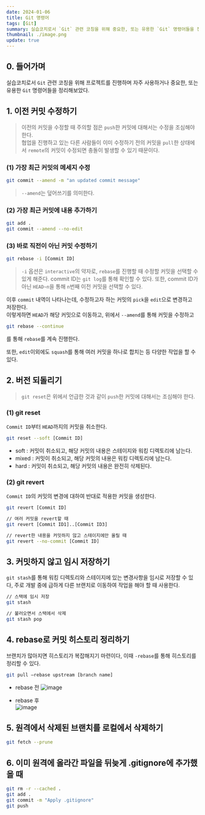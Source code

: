 ```yaml
---
date: 2024-01-06
title: Git 명령어
tags: [Git]
summary: 실습코치로서 `Git` 관련 코칭을 위해 중요한, 또는 유용한 `Git` 명령어들을 정리
thumbnail: ./image.png
update: true
---
```


## 0. 들어가며

실습코치로서 `Git` 관련 코칭을 위해 프로젝트를 진행하며 자주 사용하거나 중요한, 또는 유용한 `Git` 명령어들을 정리해보았다.


## 1. 이전 커밋 수정하기
> 이전의 커밋을 수정할 때 주의할 점은 `push`한 커밋에 대해서는 수정을 조심해야 한다.  
> 협업을 진행하고 있는 다른 사람들이 이미 수정하기 전의 커밋을 `pull`한 상태에서 `remote`의 커밋이 수정되면 충돌이 발생할 수 있기 때문이다.  
  


### (1) 가장 최근 커밋의 메세지 수정

```bash
git commit --amend -m "an updated commit message"
```
> `--amend`는 덮어쓰기를 의미한다.
  


### (2) 가장 최근 커밋에 내용 추가하기
```bash
git add .
git commit --amend --no-edit
```


### (3) 바로 직전이 아닌 커밋 수정하기
```bash
git rebase -i [Commit ID]
```
> `-i` 옵션은 `interactive`의 약자로, `rebase`를 진행할 때 수정할 커밋을 선택할 수 있게 해준다.
> commit ID는 `git log`를 통해 확인할 수 있다.
> 또한, commit ID가 아닌 `HEAD~n`을 통해 `n`번째 이전 커밋을 선택할 수 있다.
  


이후 `commit` 내역이 나타나는데, 수정하고자 하는 커밋의 `pick`을 `edit`으로 변경하고 저장한다.  
이렇게하면 `HEAD`가 해당 커밋으로 이동하고, 위에서 `--amend`를 통해 커밋을 수정하고 
```bash
git rebase --continue
```
를 통해 `rebase`를 계속 진행한다.  

또한, `edit`이외에도 `squash`를 통해 여러 커밋을 하나로 합치는 등 다양한 작업을 할 수 있다.  
## 2. 버전 되돌리기

> `git reset`은 위에서 언급한 것과 같이 `push`한 커밋에 대해서는 조심해야 한다.
  

### (1) git reset
`Commit ID`부터 `HEAD`까지의 커밋을 취소한다.
```bash
git reset --soft [Commit ID]
```
- soft : 커밋이 취소되고, 해당 커밋의 내용은 스테이지와 워킹 디렉토리에 남는다.
- mixed : 커밋이 취소되고, 해당 커밋의 내용은 워킹 디렉토리에 남는다.
- hard : 커밋이 취소되고, 해당 커밋의 내용은 완전히 삭제된다.

### (2) git revert
`Commit ID`의 커밋의 변경에 대하여 반대로 적용한 커밋을 생성한다.
```bash
git revert [Commit ID]

// 여러 커밋을 revert할 때
git revert [Commit ID1]..[Commit ID3]

// revert한 내용을 커밋하지 않고 스테이지에만 올릴 때
git revert --no-commit [Commit ID]
```  

## 3. 커밋하지 않고 임시 저장하기
`git stash`를 통해 워킹 디렉토리와 스테이지에 있는 변경사항을 임시로 저장할 수 있다, 주로 개발 중에 급하게 다른 브랜치로 이동하여 작업을 해야 할 때 사용한다.
```bash
// 스택에 임시 저장
git stash

// 불러오면서 스택에서 삭제
git stash pop
```
## 4. rebase로 커밋 히스토리 정리하기
브랜치가 많아지면 히스토리가 복잡해지기 마련이다, 이때 `-rebase`를 통해 히스토리를 정리할 수 있다.  
```bash
git pull –rebase upstream [branch name]
```  

- rebase 전
![image](https://github.com/Jeongseulho/Jeongseulho/assets/110578739/689d45bf-ae96-42d9-9a9e-9c0d2444e5af)

- rebase 후  
![image](https://github.com/Jeongseulho/Jeongseulho/assets/110578739/4c1ac728-138d-4621-9483-48abb752cedf)


## 5. 원격에서 삭제된 브랜치를 로컬에서 삭제하기
```bash
git fetch --prune
```

## 6. 이미 원격에 올라간 파일을 뒤늦게 .gitignore에 추가했을 때

```bash
git rm -r --cached .
git add .
git commit -m "Apply .gitignore"
git push
```
